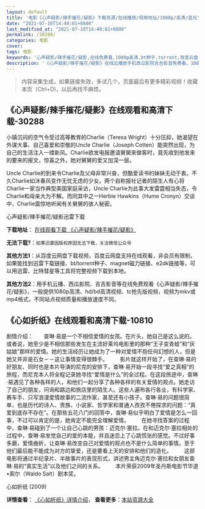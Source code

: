 ```yaml
---
layout: default
title: '电影《心声疑影/辣手摧花/疑影》下载资源/在线播放/视频地址/1080p/高清/蓝光'
date: "2021-07-10T14:40:01+0800"
last_modified_at: "2021-07-10T14:40:01+0800"
permalink: /30288/
categories: 电影
cover:
tags: 电影
keywords: '心声疑影/辣手摧花/疑影,在线免费看,1080p高清,bt种子,torrent,百度云盘,magnet,磁力链,迅雷下载资源'
description: '《心声疑影/辣手摧花/疑影》在线云播放手机西瓜影院吉吉影音免费看，1080p高清bd/hd未删减完整版和tc抢先枪版，mkv/mp4格式，附带bt/torrent种子、magnet/磁力链、百度云盘、网盘资源迅雷下载链接'
---
```


>内容采集生成，如果链接失效，多试几个，页面最后有更多精彩视频！收藏本页（Ctrl+D)，以后再找不麻烦。


## 《心声疑影/辣手摧花/疑影》在线观看和高清下载-30288

小镇沉闷的空气令受过高等教育的Charlie（Teresa Wright）十分压抑，她渴望在外谋大事、自己喜爱和崇敬的Uncle Charlie（Joseph Cotten）能突然出现，为自己的生活注入一缕新风。Charlie欲发电报邀请舅舅来做客时，竟先收到他发来的要来的报文，惊喜之外，她对舅舅的爱又加深一层。</p>Uncle Charlie的到来令Charlie及父母非常兴奋，但酷爱读书的妹妹无动于衷。不久Charlie如沐春风变作无忧无虑的少女。两个自称报社记者的陌生人有心将Charlie一家当作典型美国家庭采访，Uncle Charlie为此事大发雷霆相当失态，令Charlie和母亲大为不解。而同其中之一Herbie Hawkins（Hume Cronyn）交谈中，Charlie震惊地听闻有关舅舅的骇人秘密。</p>


心声疑影/辣手摧花/疑影迅雷下载

**下载地址**： [在线观看下载 《心声疑影/辣手摧花/疑影》](https://www.993dy.com//vod-detail-id-18416.html) 


**无法下载?**：`如果迅雷因版权原因无法下载，关注微信公众号 `

**其他方法1**：从百度云网盘下载视频，百度云网盘支持在线观看，非会员有限制，如果能找到迅雷下载链接、bt/torrent种子、magnet磁力链接、e2dk链接等，可以用迅雷、比特彗星等工具将完整视频下载到本地。

**其他方法2**：用手机云播、西瓜影院、吉吉影音等在线免费观看《心声疑影/辣手摧花/疑影》，一般提供1080p高清、hd/bd高清视频、tc抢先版视频，视频为mkv或mp4格式，不同站点视频质量和播放速度不同。


## 《心如折纸》在线观看和高清下载-10810

剧情介绍：　　查琳·易是一个不相信爱情的女孩。在片头，她自己是这么说的。或者说，她至少是不相信那些发生在主流好莱坞电影里的那种“王子变青蛙”和“灰姑娘”那样的爱情。她的生活经历让她成为了一种对爱情不抱任何幻想的人，但是她又并非是石女－－这让事情变得很棘手。 　　影片就这样开始了，在查琳·易的好朋友、同时也是本片导演的尼克的安排下，查琳·易开始一段寻找“爱之真相”的旅程，而尼克本人将全程记录她寻找“爱情是什么”的全过程。在这段旅途中，查琳·易遇见了各种各样的人，和他们一起分享了各种各样的有关爱情的观点。她走访了自己的朋友，问询和路边和旅店里的陌生人。这些人遍布各行各业，有科学家、赛车手、只写浪漫爱情故事的二流作家，甚至还有小孩子。查琳·易的问题很简单，也是历代的诗人、贵族、小说家、哲学家和普通人孜孜不倦探求的问题：“真爱到底存不存在”。在那些五花八门的回答中，查琳·易似乎明白了爱情是怎么一回事，不过可以肯定的是，她肯定不能完全理解爱情。 　　在她寻找答案的过程中，查琳·易碰到了一个让自己心跳的男孩：迈克尔·塞拉。在和迈克尔·塞拉相处的过程中，查琳·易发觉自己的爱的本能，并且迷恋上了心跳慌张的感觉。不过好事多磨，爱情曲折，让查琳·易改变自己对爱情的观点也不是什么简单的事情。至于他们最后能不能成为对方的挚爱，还是要看上天的安排和他们的造化。 　　这部电影将通过半纪录片、半故事片的表现形式，讲述男主角迈克尔·塞拉和女朋友查琳·易的“真实生活”以及他们之间的关系。 　　本片荣获2009年圣丹斯电影节华道•索尔（Waldo Salt）剧本奖。


心如折纸 (2009)

**详情查看**： [《心如折纸》详情介绍](/movie/10810/)， **查看更多**：[本站资源大全](/movie/t/all/)

